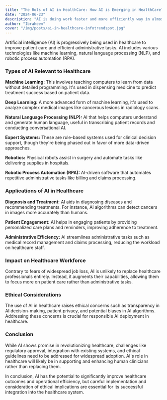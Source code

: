 ```yaml
---
title: "The Rols of AI in HealthCare: How AI is Emerging in HealthCare?"
date: "2024-06-23"
description: "AI is doing work faster and more efficiently way in almost every industry. In the medical field, it's doing everything much more logically. Let's find out its improvements in the Medial zone."
author: "Ibraheem"
cover: "/img/posts/ai-in-healthcare-infotrendspot.jpg"
---
```


Artificial intelligence (AI) is progressively being used in healthcare to improve patient care and efficient administrative tasks. AI includes various technologies like machine learning, natural language processing (NLP), and robotic process automation (RPA).

### Types of AI Relevant to Healthcare

**Machine Learning:** This involves teaching computers to learn from data without detailed programming. It's used in dispensing medicine to predict treatment success based on patient data.

**Deep Learning:** A more advanced form of machine learning, it's used to analyze complex medical images like cancerous lesions in radiology scans.

**Natural Language Processing (NLP):** AI that helps computers understand and generate human language, useful in transcribing patient records and conducting conversational AI.

**Expert Systems:** These are rule-based systems used for clinical decision support, though they're being phased out in favor of more data-driven approaches.

**Robotics:** Physical robots assist in surgery and automate tasks like delivering supplies in hospitals.

**Robotic Process Automation (RPA):** AI-driven software that automates repetitive administrative tasks like billing and claims processing.

### Applications of AI in Healthcare

**Diagnosis and Treatment:** AI aids in diagnosing diseases and recommending treatments. For instance, AI algorithms can detect cancers in images more accurately than humans.

**Patient Engagement:** AI helps in engaging patients by providing personalized care plans and reminders, improving adherence to treatment.

**Administrative Efficiency:** AI streamlines administrative tasks such as medical record management and claims processing, reducing the workload on healthcare staff.

### Impact on Healthcare Workforce

Contrary to fears of widespread job loss, AI is unlikely to replace healthcare professionals entirely. Instead, it augments their capabilities, allowing them to focus more on patient care rather than administrative tasks.

### Ethical Considerations

The use of AI in healthcare raises ethical concerns such as transparency in AI decision-making, patient privacy, and potential biases in AI algorithms. Addressing these concerns is crucial for responsible AI deployment in healthcare.

### Conclusion

While AI shows promise in revolutionizing healthcare, challenges like regulatory approval, integration with existing systems, and ethical guidelines need to be addressed for widespread adoption. AI's role in healthcare will likely be in supporting and enhancing human clinicians rather than replacing them.

In conclusion, AI has the potential to significantly improve healthcare outcomes and operational efficiency, but careful implementation and consideration of ethical implications are essential for its successful integration into the healthcare system.